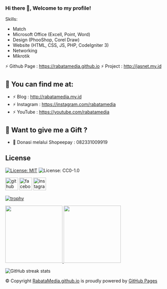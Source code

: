 ### Hi there 👋, Welcome to my profile!
Skills: 
- Match
- Microsoft Office (Excell, Point, Word)
- Design (PhooShop, Corel Draw)
- Website (HTML, CSS, JS, PHP, CodeIgniter 3)
- Networking
- Mikrotik

⚡ Github Page : https://rabatamedia.github.io
⚡ Project : http://jasnet.my.id

## :link: <b>You can find me at:</b>
- ⚡ Blog : http://rabatamedia.my.id
- ⚡ Instagram : https://instagram.com/rabatamedia
- ⚡ YouTube : <a href="https://youtube.com/rabatamedia?sub_confirmation=1">https://youtube.com/rabatamedia</a>


## :gift_heart: <b>Want to give me a Gift ?</b><br>
- :link: Donasi melalui Shopeepay : 082331009919

## <b>License</b><br>
[![License: MIT](https://img.shields.io/badge/License-MIT-yellow.svg)](https://opensource.org/licenses/MIT)
![License: CC0-1.0](https://img.shields.io/badge/License-CC0_1.0-lightgrey.svg)


[<img src='https://cdn.jsdelivr.net/npm/simple-icons@3.0.1/icons/github.svg' alt='github' height='40'>](https://github.com/rabatamedia) [<img src='https://cdn.jsdelivr.net/npm/simple-icons@3.0.1/icons/facebook.svg' alt='facebook' height='40'>](https://www.facebook.com/aloisius.rabata.taburarusta.martagalasa)  [<img src='https://cdn.jsdelivr.net/npm/simple-icons@3.0.1/icons/instagram.svg' alt='instagram' height='40'>](https://www.instagram.com/rabatamedia/)  

[![trophy](https://github-profile-trophy.vercel.app/?username=rabatamedia)](https://github.com/ryo-ma/github-profile-trophy)  

<p align="left">
<a href="https://github.com/rabatamedia">
  <img height="180em" src="https://github-readme-stats-eight-theta.vercel.app/api?username=rabatamedia&show_icons=true&theme=algolia&include_all_commits=true&count_private=true"/>
  <img height="180em" src="https://github-readme-stats-eight-theta.vercel.app/api/top-langs/?username=rabatamedia&layout=compact&langs_count=8&theme=algolia"/>
</a>
</p>

![GitHub streak stats](https://github-readme-streak-stats.herokuapp.com/?user=rabatamedia)  


© Copyright <a href="https://rabatamedia.github.io/">RabataMedia.github.io</a> is proudly powered by <a href="https://pages.github.com/">GitHub Pages</a> <br>
